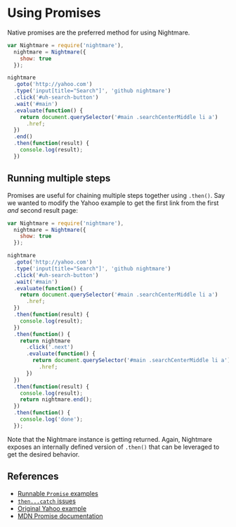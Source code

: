 # Using Promises
Native promises are the preferred method for using Nightmare.

```js
var Nightmare = require('nightmare'),
  nightmare = Nightmare({
    show: true
  });

nightmare
  .goto('http://yahoo.com')
  .type('input[title="Search"]', 'github nightmare')
  .click('#uh-search-button')
  .wait('#main')
  .evaluate(function() {
    return document.querySelector('#main .searchCenterMiddle li a')
      .href;
  })
  .end()
  .then(function(result) {
    console.log(result);
  })
```

## Running multiple steps
Promises are useful for chaining multiple steps together using `.then()`.  Say we wanted to modify the Yahoo example to get the first link from the first _and_ second result page:

```js
var Nightmare = require('nightmare'),
  nightmare = Nightmare({
    show: true
  });

nightmare
  .goto('http://yahoo.com')
  .type('input[title="Search"]', 'github nightmare')
  .click('#uh-search-button')
  .wait('#main')
  .evaluate(function() {
    return document.querySelector('#main .searchCenterMiddle li a')
      .href;
  })
  .then(function(result) {
    console.log(result);
  })
  .then(function() {
    return nightmare
      .click('.next')
      .evaluate(function() {
        return document.querySelector('#main .searchCenterMiddle li a')
          .href;
      })
  })
  .then(function(result) {
    console.log(result);
    return nightmare.end();
  })
  .then(function() {
    console.log('done');
  });
```

Note that the Nightmare instance is getting returned.  Again, Nightmare exposes an internally defined version of `.then()` that can be leveraged to get the desired behavior.

## References
- [Runnable `Promise` examples](https://github.com/rosshinkley/nightmare-examples/examples/beginner/promises)
- [`then...catch` issues](https://github/com/rosshinkley/nightmare-examples/docs/known-ssues/then-catch.md)
- [Original Yahoo example](https://github.com/segmentio/nightmare#examples)
- [MDN Promise documentation](https://developer.mozilla.org/en-US/docs/Web/JavaScript/Reference/Global_Objects/Promise)
